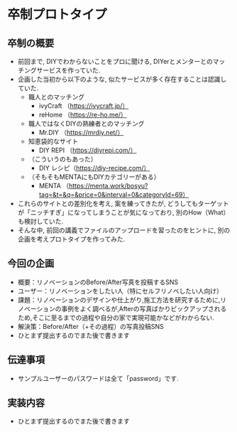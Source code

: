 # 卒制プロトタイプ

## 卒制の概要

- 前回まで, DIYでわからないことをプロに聞ける, DIYerとメンターとのマッチングサービスを作っていた.
- 企画した当初から以下のような, 似たサービスが多く存在することは認識していた.
    - 職人とのマッチング
        - ivyCraft （https://ivycraft.jp/）
        - reHome （https://re-ho.me/）
    - 職人ではなくDIYの熟練者とのマッチング
        - Mr.DIY （https://mrdiy.net/）
    - 知恵袋的なサイト
        - DIY REPI （https://diyrepi.com/）
    - （こういうのもあった）
        - DIY レシピ（https://diy-recipe.com/）
    - （そもそもMENTAにもDIYカテゴリーがある）
        - MENTA （https://menta.work/bosyu?tag=&t=&q=&price=0&interval=0&categoryId=69）
- これらのサイトとの差別化を考え, 案を練ってきたが, どうしてもターゲットが「ニッチすぎ」になってしまうことが気になっており, 別のHow（What）も検討していた.
- そんな中, 前回の講義でファイルのアップロードを習ったのをヒントに, 別の企画を考えプロトタイプを作ってみた.

## 今回の企画

- 概要：リノベーションのBefore/After写真を投稿するSNS
- ユーザー：リノベーションをしたい人（特にセルフリノベしたい人向け）
- 課題：リノベーションのデザインや仕上がり,施工方法を研究するために,リノベーションの事例をよく調べるが,Afterの写真ばかりピックアップされるため,そこに至るまでの過程や自分の家で実現可能かなどがわからない.
- 解決策：Before/After（+その過程）の写真投稿SNS
- ひとまず提出するのでまた後で書きます

## 伝達事項

- サンプルユーザーのパスワードは全て「password」です.

## 実装内容

- ひとまず提出するのでまた後で書きます

